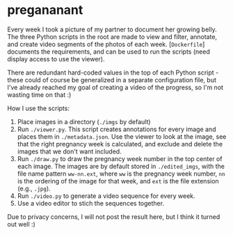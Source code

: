 # pregananant

Every week I took a picture of my partner to document her growing belly.
The three Python scripts in the root are made to view and filter, annotate, and create video segments of the photos of each week.
[`Dockerfile`] documents the requirements, and can be used to run the scripts (need display access to use the viewer).

There are redundant hard-coded values in the top of each Python script - these could of course be generalized in a separate configuration file, but I've already reached my goal of creating a video of the progress, so I'm not wasting time on that :)

How I use the scripts:

1. Place images in a directory (`./imgs` by default)
2. Run `./viewer.py`. This script creates annotations for every image and places them in `./metadata.json`. Use the viewer to look at the image, see that the right pregnancy week is calculated, and exclude and delete the images that we don't want included.
3. Run `./draw.py` to draw the pregnancy week number in the top center of each image. The images are by default stored in `./edited_imgs`, with the file name pattern `ww-nn.ext`, where `ww` is the pregnancy week number, `nn` is the ordering of the image for that week, and `ext` is the file extension (e.g., `.jpg`).
4. Run `./video.py` to generate a video sequence for every week.
5. Use a video editor to stich the sequences together.

Due to privacy concerns, I will not post the result here, but I think it turned out well :)
